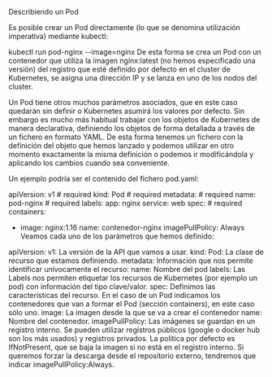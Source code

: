 Describiendo un Pod

Es posible crear un Pod directamente (lo que se denomina utilización imperativa) mediante kubectl:

kubectl run pod-nginx --image=nginx
De esta forma se crea un Pod con un contenedor que utiliza la imagen nginx:latest (no hemos especificado una versión) del registro que esté definido por defecto en el cluster de Kubernetes, se asigna una dirección IP y se lanza en uno de los nodos del cluster.

Un Pod tiene otros muchos parámetros asociados, que en este caso quedarán sin definir o Kubernetes asumirá los valores por defecto. Sin embargo es mucho más habitual trabajar con los objetos de Kubernetes de manera declarativa, definiendo los objetos de forma detallada a través de un fichero en formato YAML. De esta forma tenemos un fichero con la definición del objeto que hemos lanzado y podemos utilizar en otro momento exactamente la misma definición o podemos ir modificándola y aplicando los cambios cuando sea conveniente.

Un ejemplo podría ser el contenido del fichero pod.yaml:

apiVersion: v1 # required
kind: Pod # required
metadata: # required
name: pod-nginx # required
labels:
app: nginx
service: web
spec: # required
containers:

- image: nginx:1.16
  name: contenedor-nginx
  imagePullPolicy: Always
  Veamos cada uno de los parámetros que hemos definido:

apiVersion: v1: La versión de la API que vamos a usar.
kind: Pod: La clase de recurso que estamos definiendo.
metadata: Información que nos permite identificar unívocamente el recurso:
name: Nombre del pod
labels: Las Labels nos permiten etiquetar los recursos de Kubernetes (por ejemplo un pod) con información del tipo clave/valor.
spec: Definimos las características del recurso. En el caso de un Pod indicamos los contenedores que van a formar el Pod (sección containers), en este caso sólo uno.
image: La imagen desde la que se va a crear el contenedor
name: Nombre del contenedor.
imagePullPolicy: Las imágenes se guardan en un registro interno. Se pueden utilizar registros públicos (google o docker hub son los más usados) y registros privados. La política por defecto es IfNotPresent, que se baja la imagen si no está en el registro interno. Si queremos forzar la descarga desde el repositorio externo, tendremos que indicar imagePullPolicy:Always.
